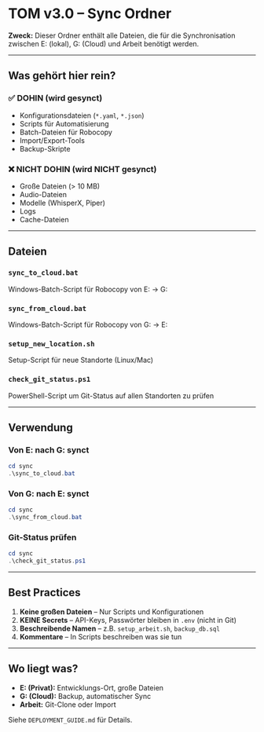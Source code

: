 # TOM v3.0 – Sync Ordner

**Zweck:** Dieser Ordner enthält alle Dateien, die für die Synchronisation zwischen E: (lokal), G: (Cloud) und Arbeit benötigt werden.

---

## Was gehört hier rein?

### ✅ DOHIN (wird gesynct)
- Konfigurationsdateien (`*.yaml`, `*.json`)
- Scripts für Automatisierung
- Batch-Dateien für Robocopy
- Import/Export-Tools
- Backup-Skripte

### ❌ NICHT DOHIN (wird NICHT gesynct)
- Große Dateien (> 10 MB)
- Audio-Dateien
- Modelle (WhisperX, Piper)
- Logs
- Cache-Dateien

---

## Dateien

### `sync_to_cloud.bat`
Windows-Batch-Script für Robocopy von E: → G:

### `sync_from_cloud.bat`
Windows-Batch-Script für Robocopy von G: → E:

### `setup_new_location.sh`
Setup-Script für neue Standorte (Linux/Mac)

### `check_git_status.ps1`
PowerShell-Script um Git-Status auf allen Standorten zu prüfen

---

## Verwendung

### Von E: nach G: synct
```powershell
cd sync
.\sync_to_cloud.bat
```

### Von G: nach E: synct
```powershell
cd sync
.\sync_from_cloud.bat
```

### Git-Status prüfen
```powershell
cd sync
.\check_git_status.ps1
```

---

## Best Practices

1. **Keine großen Dateien** – Nur Scripts und Konfigurationen
2. **KEINE Secrets** – API-Keys, Passwörter bleiben in `.env` (nicht in Git)
3. **Beschreibende Namen** – z.B. `setup_arbeit.sh`, `backup_db.sql`
4. **Kommentare** – In Scripts beschreiben was sie tun

---

## Wo liegt was?

- **E: (Privat):** Entwicklungs-Ort, große Dateien
- **G: (Cloud):** Backup, automatischer Sync
- **Arbeit:** Git-Clone oder Import

Siehe `DEPLOYMENT_GUIDE.md` für Details.


